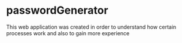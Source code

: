 # passwordGenerator

This web application was created in order to understand how certain processes work and also to gain more experience
